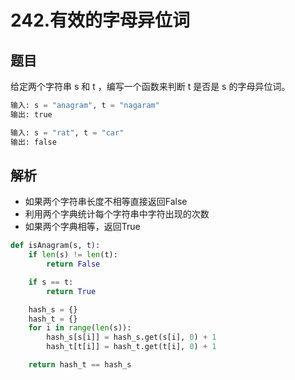 # 242.有效的字母异位词
## 题目
给定两个字符串 s 和 t ，编写一个函数来判断 t 是否是 s 的字母异位词。
```python
输入: s = "anagram", t = "nagaram"
输出: true

输入: s = "rat", t = "car"
输出: false
```

## 解析
* 如果两个字符串长度不相等直接返回False
* 利用两个字典统计每个字符串中字符出现的次数
* 如果两个字典相等，返回True

```python
def isAnagram(s, t):
    if len(s) != len(t):
        return False

    if s == t:
        return True

    hash_s = {}
    hash_t = {}
    for i in range(len(s)):
        hash_s[s[i]] = hash_s.get(s[i], 0) + 1
        hash_t[t[i]] = hash_t.get(t[i], 0) + 1

    return hash_t == hash_s
```
